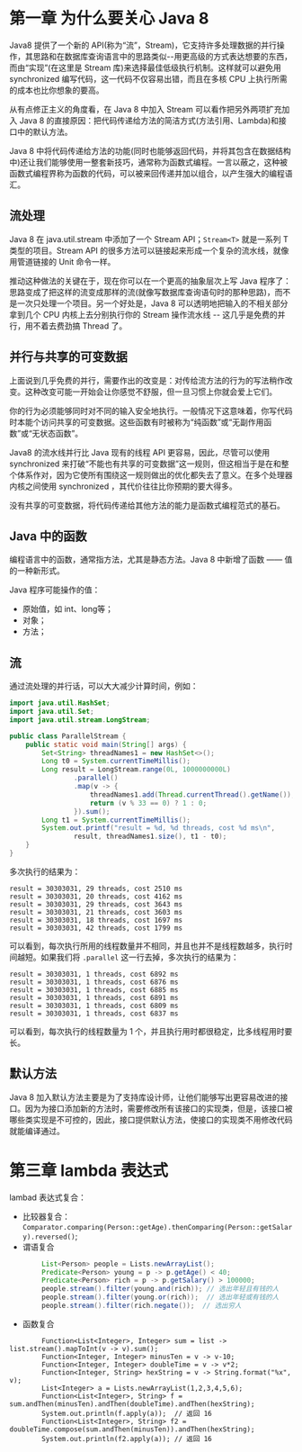 # 第一章 为什么要关心 Java 8

Java8 提供了一个新的 API(称为“流”，Stream)，它支持许多处理数据的并行操作，其思路和在数据库查询语言中的思路类似--用更高级的方式表达想要的东西，而由“实现”(在这里是 Stream 库)来选择最佳低级执行机制。这样就可以避免用 synchronized 编写代码，这一代码不仅容易出错，而且在多核 CPU 上执行所需的成本也比你想象的要高。

从有点修正主义的角度看，在 Java 8 中加入 Stream 可以看作把另外两项扩充加入 Java 8 的直接原因：把代码传递给方法的简洁方式(方法引用、Lambda)和接口中的默认方法。

Java 8 中将代码传递给方法的功能(同时也能够返回代码，并将其包含在数据结构中)还让我们能够使用一整套新技巧，通常称为函数式编程。一言以蔽之，这种被函数式编程界称为函数的代码，可以被来回传递并加以组合，以产生强大的编程语汇。

## 流处理

Java 8 在 java.util.stream 中添加了一个 Stream API；`Stream<T>` 就是一系列 T 类型的项目。Stream API 的很多方法可以链接起来形成一个复杂的流水线，就像用管道链接的 Unit 命令一样。

推动这种做法的关键在于，现在你可以在一个更高的抽象层次上写 Java 程序了：思路变成了把这样的流变成那样的流(就像写数据库查询语句时的那种思路)，而不是一次只处理一个项目。另一个好处是，Java 8 可以透明地把输入的不相关部分拿到几个 CPU 内核上去分别执行你的 Stream 操作流水线 -- 这几乎是免费的并行，用不着去费劲搞 Thread 了。

## 并行与共享的可变数据

上面说到几乎免费的并行，需要作出的改变是：对传给流方法的行为的写法稍作改变。这种改变可能一开始会让你感觉不舒服，但一旦习惯上你就会爱上它们。

你的行为必须能够同时对不同的输入安全地执行。一般情况下这意味着，你写代码时本能个访问共享的可变数据。这些函数有时被称为“纯函数”或“无副作用函数”或“无状态函数”。

Java8 的流水线并行比 Java 现有的线程 API 更容易，因此，尽管可以使用 synchronized 来打破“不能也有共享的可变数据”这一规则，但这相当于是在和整个体系作对，因为它使所有围绕这一规则做出的优化都失去了意义。在多个处理器内核之间使用 synchronized ，其代价往往比你预期的要大得多。

没有共享的可变数据，将代码传递给其他方法的能力是函数式编程范式的基石。

## Java 中的函数

编程语言中的函数，通常指方法，尤其是静态方法。Java 8 中新增了函数 —— 值的一种新形式。

Java 程序可能操作的值：
- 原始值，如 int、long等；
- 对象；
- 方法；

## 流

通过流处理的并行话，可以大大减少计算时间，例如：
```java
import java.util.HashSet;
import java.util.Set;
import java.util.stream.LongStream;

public class ParallelStream {
    public static void main(String[] args) {
        Set<String> threadNames1 = new HashSet<>();
        Long t0 = System.currentTimeMillis();
        Long result = LongStream.range(0L, 1000000000L)
                .parallel()
                .map(v -> {
                    threadNames1.add(Thread.currentThread().getName());
                    return (v % 33 == 0) ? 1 : 0;
                }).sum();
        Long t1 = System.currentTimeMillis();
        System.out.printf("result = %d, %d threads, cost %d ms\n",
                result, threadNames1.size(), t1 - t0);
    }
}
```
多次执行的结果为：
```
result = 30303031, 29 threads, cost 2510 ms
result = 30303031, 20 threads, cost 4162 ms
result = 30303031, 29 threads, cost 3643 ms
result = 30303031, 21 threads, cost 3603 ms
result = 30303031, 18 threads, cost 1697 ms
result = 30303031, 42 threads, cost 1799 ms
```
可以看到，每次执行所用的线程数量并不相同，并且也并不是线程数越多，执行时间越短。如果我们将 `.parallel` 这一行去掉，多次执行的结果为：
``` 
result = 30303031, 1 threads, cost 6892 ms
result = 30303031, 1 threads, cost 6876 ms
result = 30303031, 1 threads, cost 6885 ms
result = 30303031, 1 threads, cost 6891 ms
result = 30303031, 1 threads, cost 6809 ms
result = 30303031, 1 threads, cost 6837 ms
```
可以看到，每次执行的线程数量为 1 个，并且执行用时都很稳定，比多线程用时要长。

## 默认方法

Java 8 加入默认方法主要是为了支持库设计师，让他们能够写出更容易改进的接口。因为为接口添加新的方法时，需要修改所有该接口的实现类，但是，该接口被哪些类实现是不可控的，因此，接口提供默认方法，使接口的实现类不用修改代码就能编译通过。

# 第三章 lambda 表达式

lambad 表达式复合：

- 比较器复合：`Comparator.comparing(Person::getAge).thenComparing(Person::getSalary).reversed()`;
- 谓语复合
```java
        List<Person> people = Lists.newArrayList();
        Predicate<Person> young = p -> p.getAge() < 40;
        Predicate<Person> rich = p -> p.getSalary() > 100000;
        people.stream().filter(young.and(rich)); // 选出年轻且有钱的人
        people.stream().filter(young.or(rich));  // 选出年轻或有钱的人
        people.stream().filter(rich.negate());  // 选出穷人
```
- 函数复合
```
        Function<List<Integer>, Integer> sum = list -> list.stream().mapToInt(v -> v).sum();
        Function<Integer, Integer> minusTen = v -> v-10;
        Function<Integer, Integer> doubleTime = v -> v*2;
        Function<Integer, String> hexString = v -> String.format("%x", v);
        List<Integer> a = Lists.newArrayList(1,2,3,4,5,6);
        Function<List<Integer>, String> f = sum.andThen(minusTen).andThen(doubleTime).andThen(hexString);
        System.out.println(f.apply(a));  // 返回 16
        Function<List<Integer>, String> f2 = doubleTime.compose(sum.andThen(minusTen)).andThen(hexString);
        System.out.println(f2.apply(a)); // 返回 16
```

